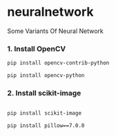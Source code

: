 # neuralnetwork
Some Variants Of Neural Network

### 1. Install OpenCV

```sh
pip install opencv-contrib-python

pip install opencv-python
```

### 2. Install scikit-image

```sh

pip install scikit-image

pip install pillow==7.0.0

```